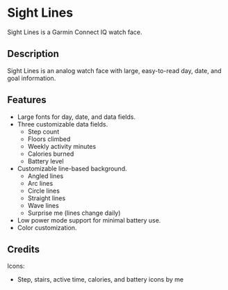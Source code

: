 # Sight Lines
Sight Lines is a Garmin Connect IQ watch face.

## Description
Sight Lines is an analog watch face with large, easy-to-read day, date, and goal information.

## Features
- Large fonts for day, date, and data fields.
- Three customizable data fields.
  - Step count
  - Floors climbed
  - Weekly activity minutes
  - Calories burned
  - Battery level
- Customizable line-based background.
  - Angled lines
  - Arc lines
  - Circle lines
  - Straight lines
  - Wave lines
  - Surprise me (lines change daily)
- Low power mode support for minimal battery use.
- Color customization.

## Credits
Icons:
- Step, stairs, active time, calories, and battery icons by me

